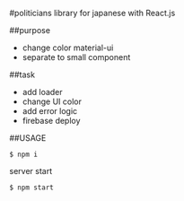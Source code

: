 #politicians library for japanese with React.js

##purpose
- change color material-ui
- separate to small component

##task
- add loader
- change UI color
- add error logic
- firebase deploy

##USAGE
```
$ npm i
```

server start
```
$ npm start
```
